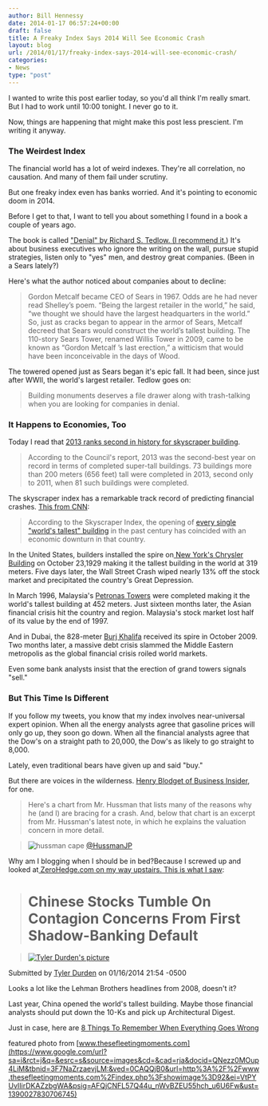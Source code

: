 ```yaml
---
author: Bill Hennessy
date: 2014-01-17 06:57:24+00:00
draft: false
title: A Freaky Index Says 2014 Will See Economic Crash
layout: blog
url: /2014/01/17/freaky-index-says-2014-will-see-economic-crash/
categories:
- News
type: "post"
---
```


I wanted to write this post earlier today, so you'd all think I'm really smart. But I had to work until 10:00 tonight. I never go to it.

Now, things are happening that might make this post less prescient. I'm writing it anyway.


### The Weirdest Index


The financial world has a lot of weird indexes. They're all correlation, no causation. And many of them fail under scrutiny.

But one freaky index even has banks worried. And it's pointing to economic doom in 2014.

Before I get to that, I want to tell you about something I found in a book a couple of years ago.

The book is called ["Denial" by Richard S. Tedlow. (I recommend it.](https://www.amazon.com/Denial-Self-Deception-False-Beliefs-Origins-ebook/dp/B00A2CF28Q/?s=books&ie=UTF8&qid=1389940061&sr=1-3&keywords=Denial)) It's about business executives who ignore the writing on the wall, pursue stupid strategies, listen only to "yes" men, and destroy great companies. (Been in a Sears lately?)

Here's what the author noticed about companies about to decline:


> Gordon Metcalf became CEO of Sears in 1967. Odds are he had never read Shelley’s poem. “Being the largest retailer in the world,” he said, “we thought we should have the largest headquarters in the world.” So, just as cracks began to appear in the armor of Sears, Metcalf decreed that Sears would construct the world’s tallest building. The 110-story Sears Tower, renamed Willis Tower in 2009, came to be known as “Gordon Metcalf ’s last erection,” a witticism that would have been inconceivable in the days of Wood.


The towered opened just as Sears began it's epic fall. It had been, since just after WWII, the world's largest retailer. Tedlow goes on:


> Building monuments deserves a file drawer along with trash-talking when you are looking for companies in denial.




### It Happens to Economies, Too


Today I read that [2013 ranks second in history for skyscraper building](https://www.businessinsider.com/2013-was-a-remarkable-year-for-skyscrapers-2014-1).


> According to the Council's report, 2013 was the second-best year on record in terms of completed super-tall buildings. 73 buildings more than 200 meters (656 feet) tall were completed in 2013, second only to 2011, when 81 such buildings were completed.


The skyscraper index has a remarkable track record of predicting financial crashes. [This from CNN](https://edition.cnn.com/2013/08/05/business/china-sky-city-skyscraper-index/index.html):


> According to the Skyscraper Index, the opening of [every single "world's tallest" building](https://www.cnn.com/2010/WORLD/asiapcf/01/08/skyscrapers.rise.markets.fall/index.html) in the past century has coincided with an economic downturn in that country.

In the United States, builders installed the spire on[ New York's Chrysler Building](https://www.emporis.com/statistics/worlds-tallest-buildings) on October 23,1929 making it the tallest building in the world at 319 meters. Five days later, the Wall Street Crash wiped nearly 13% off the stock market and precipitated the country's Great Depression.

In March 1996, Malaysia's [Petronas Towers](https://www.emporis.com/statistics/worlds-tallest-buildings) were completed making it the world's tallest building at 452 meters. Just sixteen months later, the Asian financial crisis hit the country and region. Malaysia's stock market lost half of its value by the end of 1997.

And in Dubai, the 828-meter [Burj Khalifa](https://www.emporis.com/statistics/worlds-tallest-buildings) received its spire in October 2009. Two months later, a massive debt crisis slammed the Middle Eastern metropolis as the global financial crisis roiled world markets.


Even some bank analysts insist that the erection of grand towers signals "sell."


### But This Time Is Different


If you follow my tweets, you know that my index involves near-universal expert opinion. When all the energy analysts agree that gasoline prices will only go up, they soon go down. When all the financial analysts agree that the Dow's on a straight path to 20,000, the Dow's as likely to go straight to 8,000.

Lately, even traditional bears have given up and said "buy."

But there are voices in the wilderness. [Henry Blodget of Business Insider](https://www.businessinsider.com/be-prepared-for-stocks-to-crash-2013-11), for one.


> Here's a chart from Mr. Hussman that lists many of the reasons why he (and I) are bracing for a crash. And, below that chart is an excerpt from Mr. Hussman's latest note, in which he explains the valuation concern in more detail.

> 
> ![hussman cape](https://static3.businessinsider.com/image/527e2ae96bb3f7da55c15376-1200-1035/byj8yifcuaezopr.png%20large.png)
[@HussmanJP](https://twitter.com/hussmanjp/status/398846065404694528/photo/1/large)
> 
> 










Why am I blogging when I should be in bed?Because I screwed up and looked at[ ZeroHedge.com on my way upstairs. This is what I saw](https://www.zerohedge.com/news/2014-01-16/chinese-stocks-tumble-contagion-concerns-first-shadow-banking-default):


> 

> 
> # Chinese Stocks Tumble On Contagion Concerns From First Shadow-Banking Default
> 
> 

> 
> [![Tyler Durden's picture](https://www.zerohedge.com/sites/default/files/pictures/picture-5.jpg)
](https://www.zerohedge.com/users/tyler-durden)
> 
> 
Submitted by [Tyler Durden](https://www.zerohedge.com/users/tyler-durden) on 01/16/2014 21:54 -0500


Looks a lot like the Lehman Brothers headlines from 2008, doesn't it?

Last year, China opened the world's tallest building. Maybe those financial analysts should put down the 10-Ks and pick up Architectural Digest.

Just in case, here are [8 Things To Remember When Everything Goes Wrong](https://www.marcandangel.com/2014/01/08/8-things-to-remember-when-everything-goes-wrong/)

featured photo from [www.thesefleetingmoments.com](https://www.google.com/url?sa=i&rct=j&q=&esrc=s&source=images&cd=&cad=rja&docid=QNezz0MOup4LiM&tbnid=3F7NaZrzaevjLM:&ved=0CAQQjB0&url=http%3A%2F%2Fwww.thesefleetingmoments.com%2Findex.php%3Fshowimage%3D92&ei=VtPYUvIIirDKAZzbgWA&psig=AFQjCNFL57Q44u_nWvBZEU55hch_u6U6Fw&ust=1390027830706745)


